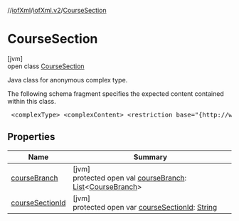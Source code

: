 //[iofXml](../../../index.md)/[iofXml.v2](../index.md)/[CourseSection](index.md)

# CourseSection

[jvm]\
open class [CourseSection](index.md)

<p>Java class for anonymous complex type. <p>The following schema fragment specifies the expected content contained within this class. <pre> &lt;complexType&gt; &lt;complexContent&gt; &lt;restriction base="{http://www.w3.org/2001/XMLSchema}anyType"&gt; &lt;sequence&gt; &lt;element ref="{}CourseSectionId"/&gt; &lt;element ref="{}CourseBranch" maxOccurs="unbounded"/&gt; &lt;/sequence&gt; &lt;/restriction&gt; &lt;/complexContent&gt; &lt;/complexType&gt; </pre>

## Properties

| Name | Summary |
|---|---|
| [courseBranch](course-branch.md) | [jvm]<br>protected open val [courseBranch](course-branch.md): [List](https://docs.oracle.com/javase/8/docs/api/java/util/List.html)<[CourseBranch](../-course-branch/index.md)> |
| [courseSectionId](course-section-id.md) | [jvm]<br>protected open var [courseSectionId](course-section-id.md): [String](https://docs.oracle.com/javase/8/docs/api/java/lang/String.html) |
